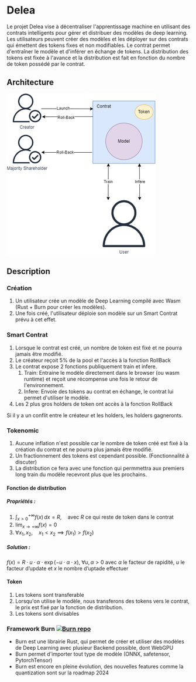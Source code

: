 # Delea

Le projet Delea vise à décentraliser l'apprentissage machine en utilisant des contrats intelligents pour gérer et distribuer des modèles de deep learning. Les utilisateurs peuvent créer des modèles et les déployer sur des contrats qui émettent des tokens fixes et non modifiables. Le contrat permet d'entraîner le modèle et d'inférer en échange de tokens. La distribution des tokens est fixée à l'avance et la distribution est fait en fonction du nombre de token possédé par le contrat.

## Architecture

![Architecture de Delea](Delea-graph.png)

## Description

### Création

1. Un utilisateur crée un modèle de Deep Learning compilé avec Wasm (Rust + Burn pour créer les modèles).
2. Une fois créé, l'utilisateur déploie son modèle sur un Smart Contrat prévu à cet effet.

### Smart Contrat

1. Lorsque le contrat est créé, un nombre de token est fixé et ne pourra jamais être modifié.
2. Le créateur reçoit 5% de la pool et l'accès à la fonction RollBack
3. Le contrat expose 2 fonctions publiquement train et infere.
    1. Train: Entraine le modèle directement dans le browser (ou wasm runtime) et reçoit une récompense une fois le retour de l'environnement.
    2. Infere: Envoie des tokens au contrat en échange, le contrat lui permet d'utiliser le modèle.
4. Les 2 plus gros holders de token ont accès à la fonction RollBack

Si il y a un conflit entre le créateur et les holders, les holders gagneronts.

### Tokenomic

1. Aucune inflation n'est possible car le nombre de token créé est fixé à la création du contrat et ne pourra plus jamais être modifié.
2. Un fractionnement des tokens est cependant possible. (Fonctionnalité à discuter)
3. La distribution ce fera avec une fonction qui permmettra aux premiers long train du modèle recevront plus que les prochains.

#### Fonction de distribution

##### Propriétés :

1. $\int_{x>0}^{+\infty} f(x) \, dx = R,\quad\text{avec } R \text{ ce qui reste de token dans le contrat }$
2. $\lim_{x \to +\infty} f(x) = 0$
3. $\forall x_1, x_2,\quad x_1 < x_2 \implies f(x_1) > f(x_2)$

##### Solution :

$f(x) = R\cdot u\cdot\alpha\cdot\exp(-u \cdot \alpha \cdot x),\ \forall u, \alpha > 0\text{ avec }\alpha\text{ le facteur de rapidité, }u \text{ le facteur d'update et }x\text{ le nombre d'uptade effectuer}$

#### Token

1. Les tokens sont transferable
2. Lorsqu'on utilise le modèle, nous transferons des tokens vers le contrat, le prix est fixé par la fonction de distribution. 
3. Les tokens sont divisables

### Framework Burn [![Burn repo](https://img.shields.io/badge/Burn-%20repo-green)](https://github.com/tracel-ai/burn)

- Burn est une librairie Rust, qui permet de créer et utiliser des modèles de Deep Learning avec plusieur Backend possible, dont WebGPU
- Burn permet d'importer tout type de modèle (ONNX, safetensor, PytorchTensor)
- Burn est encore en pleine évolution, des nouvelles features comme la quantization sont sur la roadmap 2024

